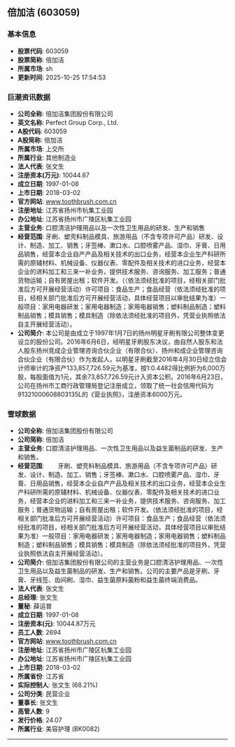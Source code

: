 ## 倍加洁 (603059)

### 基本信息

- **股票代码**: 603059
- **股票简称**: 倍加洁
- **所属市场**: sh
- **更新时间**: 2025-10-25 17:54:53

### 巨潮资讯数据

- **公司全称**: 倍加洁集团股份有限公司
- **英文名称**: Perfect Group Corp., Ltd.
- **A股代码**: 603059
- **A股简称**: 倍加洁
- **所属市场**: 上交所
- **所属行业**: 其他制造业
- **法人代表**: 张文生
- **注册资本(万元)**: 10044.87
- **成立日期**: 1997-01-08
- **上市日期**: 2018-03-02
- **官方网站**: www.toothbrush.com.cn
- **注册地址**: 江苏省扬州市杭集工业园
- **办公地址**: 江苏省扬州市广陵区杭集工业园
- **主营业务**: 口腔清洁护理用品以及一次性卫生用品的研发、生产和销售
- **经营范围**: 牙刷、塑壳料制品模具、旅游用品（不含专项许可产品）研发、设计、制造、加工、销售；牙签棒、漱口水、口腔喷雾产品、湿巾、牙膏、日用品销售，经营本企业自产产品及相关技术的出口业务，经营本企业生产科研所需的原辅材料、机械设备、仪器仪表、零配件及相关技术的进口业务，经营本企业的进料加工和三来一补业务，提供技术服务、咨询服务、加工服务；普通货物运输；自有房屋出租；软件开发。（（依法须经批准的项目，经相关部门批准后方可开展经营活动）许可项目：食品生产；食品经营（依法须经批准的项目，经相关部门批准后方可开展经营活动，具体经营项目以审批结果为准）一般项目：家用电器研发；家用电器制造；家用电器销售；塑料制品制造；塑料制品销售；模具销售；模具制造（除依法须经批准的项目外，凭营业执照依法自主开展经营活动）。
- **公司简介**: 本公司是由成立于1997年1月7日的扬州明星牙刷有限公司整体变更设立的股份公司。2016年6月6日，经明星牙刷股东决议，由自然人股东和法人股东扬州竞成企业管理咨询合伙企业（有限合伙）、扬州和成企业管理咨询合伙企业（有限合伙）作为发起人，以明星牙刷截至2016年4月30日经立信会计师审计的净资产133,857,726.59元为基准，按1:0.4482得比例折为6,000万股，每股面值为1元，其余73,857,726.59元计入资本公积。2016年6月23日，公司在扬州市工商行政管理局登记注册成立，领取了统一社会信用代码为91321000608803135L的《营业执照》，注册资本6000万元。

### 雪球数据

- **公司全称**: 倍加洁集团股份有限公司
- **公司简称**: 倍加洁
- **主营业务**: 口腔清洁护理用品、一次性卫生用品以及益生菌制品的研发、生产和销售。
- **经营范围**: 　　牙刷、塑壳料制品模具、旅游用品（不含专项许可产品）研发、设计、制造、加工、销售；牙签棒、漱口水、口腔喷雾产品、湿巾、牙膏、日用品销售，经营本企业自产产品及相关技术的出口业务，经营本企业生产科研所需的原辅材料、机械设备、仪器仪表、零配件及相关技术的进口业务，经营本企业的进料加工和三来一补业务，提供技术服务、咨询服务、加工服务；普通货物运输；自有房屋出租；软件开发。（依法须经批准的项目，经相关部门批准后方可开展经营活动）许可项目：食品生产；食品经营（依法须经批准的项目，经相关部门批准后方可开展经营活动，具体经营项目以审批结果为准）一般项目：家用电器研发；家用电器制造；家用电器销售；塑料制品制造；塑料制品销售；模具销售；模具制造（除依法须经批准的项目外，凭营业执照依法自主开展经营活动）。
- **公司简介**: 倍加洁集团股份有限公司的主营业务是口腔清洁护理用品、一次性卫生用品以及益生菌制品的研发、生产和销售。公司的主要产品是牙刷、牙膏、牙线签、齿间刷、湿巾、益生菌原料菌粉和益生菌终端消费品。
- **法人代表**: 张文生
- **总经理**: 张文生
- **董秘**: 薛运普
- **成立日期**: 1997-01-08
- **注册资本(元)**: 10044.87万元
- **员工人数**: 2694
- **官方网站**: www.toothbrush.com.cn
- **注册地址**: 江苏省扬州市广陵区杭集工业园
- **办公地址**: 江苏省扬州市广陵区杭集工业园
- **上市日期**: 2018-03-02
- **所属省份**: 江苏省
- **实际控制人**: 张文生 (68.21%)
- **公司分类**: 民营企业
- **董事长**: 张文生
- **高管人数**: 9
- **发行价格**: 24.07
- **所属行业**: 美容护理 (BK0082)

---